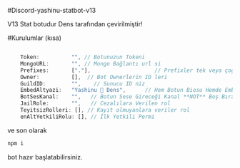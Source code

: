 #Discord-yashinu-statbot-v13

V13 Stat botudur Dens tarafından çevirilmiştir!

#Kurulumlar (kısa)

```js

    Token:          "", // Botunuzun Tokeni
    MongoURL:       "", // Mongo Bağlantı url si
    Prefixes:       ["."],                    // Prefixler tek veya çoğlatabilirsiniz
    Owner:          [],  // Bot Ownerlerin ID leri
    GuildID:        "",    // Sunucu ID niz
    EmbedAltyazi:   "Yashinu 💛 Dens",      // Hem Botun Biosu Hemde Embedlerin Footeri
    BotSesKanal:    "",   // Botun Sese Gireceği Kanal **NOT** Boş Bırakırsanız Sese Girmez!
    JailRole:       "",   // Cezalılara Verilen rol
    TeyitsizRolleri: [], // Kayıt olmuyanlara veriler rol
    enAltYetkiliRolu: [], // İlk Yetkili Permi

```
ve son olarak
```js
npm i
```
bot hazır başlatabilirsiniz.
